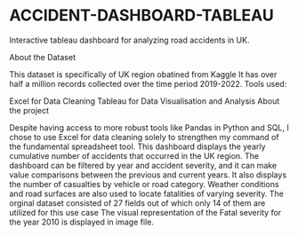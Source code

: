 # ACCIDENT-DASHBOARD-TABLEAU
Interactive tableau dashboard for analyzing road accidents in UK.

About the Dataset

This dataset is specifically of UK region obatined from Kaggle
It has over half a million records collected over the time period 2019-2022.
Tools used:

Excel for Data Cleaning
Tableau for Data Visualisation and Analysis
About the project

Despite having access to more robust tools like Pandas in Python and SQL, I chose to use Excel for data cleaning solely to strengthen my command of the fundamental spreadsheet tool.
This dashboard displays the yearly cumulative number of accidents that occurred in the UK region. The dashboard can be filtered by year and accident severity, and it can make value comparisons between the previous and current years. It also displays the number of casualties by vehicle or road category. Weather conditions and road surfaces are also used to locate fatalities of varying severity.
The orginal dataset consisted of 27 fields out of which only 14 of them are utilized for this use case
The visual representation of the Fatal severity for the year 2010 is displayed in image file.
